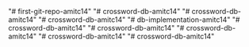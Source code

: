 "# first-git-repo-amitc14" 
"# crossword-db-amitc14" 
"# crossword-db-amitc14" 
"# crossword-db-amitc14" 
"# db-implementation-amitc14" 
"# crossword-db-amitc14" 
"# crossword-db-amitc14" 
"# crossword-db-amitc14" 
"# crossword-db-amitc14" 
"# crossword-db-amitc14" 
